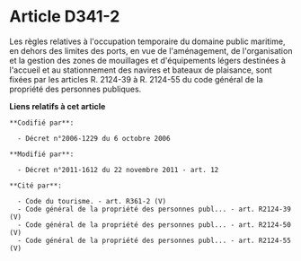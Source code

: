# Article D341-2

Les règles relatives à l'occupation temporaire du domaine public maritime, en dehors des limites des ports, en vue de
l'aménagement, de l'organisation et la gestion des zones de mouillages et d'équipements légers destinées à l'accueil et au
stationnement des navires et bateaux de plaisance, sont fixées par les articles R. 2124-39 à R. 2124-55 du code général de la
propriété des personnes publiques.

**Liens relatifs à cet article**

	**Codifié par**:

	  - Décret n°2006-1229 du 6 octobre 2006

	**Modifié par**:

	  - Décret n°2011-1612 du 22 novembre 2011 - art. 12

	**Cité par**:

	  - Code du tourisme. - art. R361-2 (V)
	  - Code général de la propriété des personnes publ... - art. R2124-39 (V)
	  - Code général de la propriété des personnes publ... - art. R2124-50 (V)
	  - Code général de la propriété des personnes publ... - art. R2124-55 (V)

